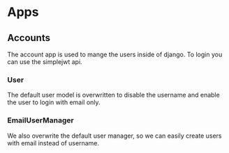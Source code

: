 # Apps

## Accounts
The account app is used to mange the users inside of django.
To login you can use the simplejwt api. 

### User
The default user model is overwritten to disable the username and enable the
user to login with email only.

### EmailUserManager
We also overwrite the default user manager, so we can easily create users with
email instead of username.
